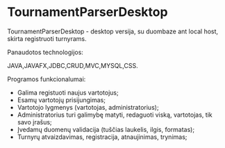 # TournamentParserDesktop
TournamentParserDesktop - desktop versija, su duombaze ant local host, skirta registruoti turnyrams.

Panaudotos technologijos:

JAVA,JAVAFX,JDBC,CRUD,MVC,MYSQL,CSS.

Programos funkcionalumai:

- Galima registuoti naujus vartotojus;
- Esamų vartotojų prisijungimas;
- Vartotojo lygmenys (vartotojas, administratorius);
- Administratorius turi galimybę matyti, redaguoti viską, vartotojas, tik savo įrašus;
- Įvedamų duomenų validacija (tuščias laukelis, ilgis, formatas);
- Turnyrų atvaizdavimas, registracija, atnaujinimas, trynimas;
